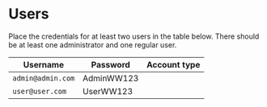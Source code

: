 # Users

Place the credentials for at least two users in the table below. There should be at least one administrator and one
regular user.

| Username          | Password   | Account type |
|-------------------|------------|--------------|
| `admin@admin.com` | AdminWW123 |              |
| `user@user.com`   | UserWW123  |              |


